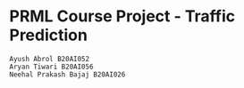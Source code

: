 # PRML Course Project - Traffic Prediction

    Ayush Abrol B20AI052
    Aryan Tiwari B20AI056
    Neehal Prakash Bajaj B20AI026